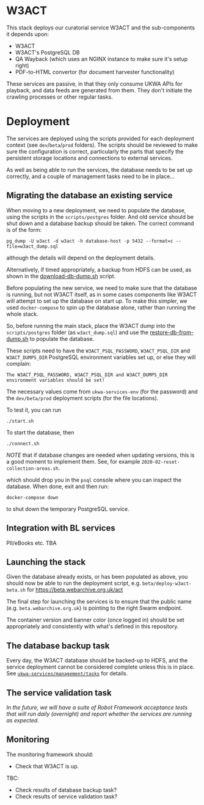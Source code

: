 W3ACT
=====

This stack deploys our curatorial service W3ACT and the sub-components it depends upon:

- W3ACT
- W3ACT's PostgreSQL DB
- QA Wayback (which uses an NGINX instance to make sure it's setup right)
- PDF-to-HTML convertor (for document harvester functionality)

These services are passive, in that they only consume UKWA APIs for playback, and data feeds are generated from them. They don't initiate the crawling processes or other regular tasks.

Deployment
==========

The services are deployed using the scripts provided for each deployment context (see `dev`/`beta`/`prod` folders).  The scripts should be reviewed to make sure the configuration is correct, particularly the parts that specify the persistent storage locations and connections to external services.

As well as being able to run the services, the database needs to be set up correctly, and a couple of management tasks need to be in place...

## Migrating the database an existing service

When moving to a new deployment, we need to populate the database, using the scripts in the `scripts/postgres` folder. And old service should be shut down and a database backup should be taken. The correct command is of the form:

    pg_dump -U w3act -d w3act -h database-host -p 5432 --format=c --file=w3act_dump.sql

although the details will depend on the deployment details.

Alternatively, if timed appropriately, a backup from HDFS can be used, as shown in the [download-db-dump.sh](scripts/postgres/download-db-dump.sh) script.

Before populating the new service, we need to make sure that the database is running, but not W3ACT itself, as in some cases components like W3ACT will attempt to set up the database on start up. To make this simpler, we used `docker-compose` to spin up the database alone, rather than running the whole stack.

So, before running the main stack, place the W3ACT dump into the `scripts/postgres` folder (as `w3act_dump.sql`) and use the [restore-db-from-dump.sh](scripts/postgres/restore-db-from-dump.sh) to populate the database.

These scripts need to have the `W3ACT_PSQL_PASSWORD`, `W3ACT_PSQL_DIR` and `W3ACT_DUMPS_DIR` PostgreSQL environment variables set up, or else they will complain:

    The W3ACT_PSQL_PASSWORD, W3ACT_PSQL_DIR and W3ACT_DUMPS_DIR environment variables should be set!

The necessary values come from `ukwa-services-env` (for the password) and the `dev/beta/prod` deployment scripts (for the file locations).

To test it, you can run

    ./start.sh

To start the database, then

    ./connect.sh

_NOTE_ that if database changes are needed when updating versions, this is a good moment to implement them. See, for example `2020-02-reset-collection-areas.sh`.

which should drop you in the `psql` console where you can inspect the database.  When done, exit and then run:

    docker-compose down

to shut down the temporary PostgreSQL service.

## Integration with BL services

PII/eBooks etc. TBA

## Launching the stack

Given the database already exists, or has been populated as above, you should now be able to run the deployment script, e.g. `beta/deploy-w3act-beta.sh` for https://beta.webarchive.org.uk/act

The final step for launching the services is to ensure that the public name (e.g. `beta.webarchive.org.uk`) is pointing to the right Swarm endpoint.

The container version and banner color (once logged in) should be set appropriately and consistently with what's defined in this repository.

## The database backup task

Every day, the W3ACT database should be backed-up to HDFS, and the service deployment cannot be considered complete unless this is in place. See [`ukwa-services/management/tasks`](../../management/tasks/) for details.

## The service validation task

_In the future, we will have a suite of Robot Framework acceptance tests that will run daily (overnight) and report whether the services are running as expected._

## Monitoring

The monitoring framework should:

- Check that W3ACT is up.

TBC:

- Check results of database backup task?
- Check results of service validation task?


